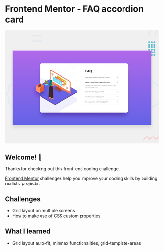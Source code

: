 # Frontend Mentor - FAQ accordion card

![Design preview for the FAQ accordion card coding challenge](./design/desktop-preview.jpg)

## Welcome! 👋

Thanks for checking out this front-end coding challenge.

[Frontend Mentor](https://www.frontendmentor.io) challenges help you improve your coding skills by building realistic projects.

## Challenges

- Grid layout on multiple screens
- How to make use of CSS custom properties

## What I learned

- Grid layout auto-fit, minmax functionalities, grid-template-areas
